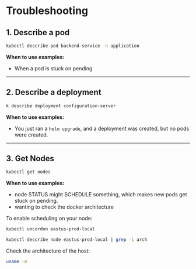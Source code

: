 # Troubleshooting

## 1. Describe a pod

```bash
kubectl describe pod backend-service -n application
```

**When to use examples:**

- When a pod is stuck on pending

---

## 2. Describe a deployment

```bash
k describe deployment configuration-server
```

**When to use examples:**

- You just ran a `helm upgrade`, and a deployment was created, but no pods were created.

---

## 3. Get Nodes

```bash
kubectl get nodes
```

**When to use examples:**

- node STATUS might SCHEDULE something, which makes new pods get stuck on pending.
- wanting to check the docker architecture

To enable scheduling on your node:

```bash
kubectl uncordon eastus-prod-local
```

```bash
kubectl describe node eastus-prod-local | grep -i arch
```

Check the architecture of the host:

```bash
uname -m
```
